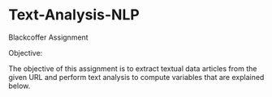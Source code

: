 # Text-Analysis-NLP
Blackcoffer Assignment

Objective:

The objective of this assignment is to extract textual data articles from the given URL and perform text analysis to compute variables that are explained below.
